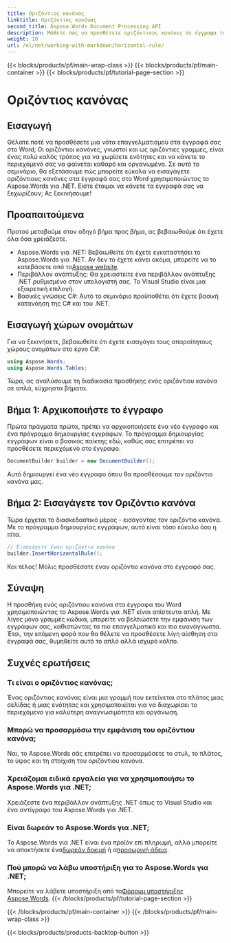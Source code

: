 ```yaml
---
title: Οριζόντιος κανόνας
linktitle: Οριζόντιος κανόνας
second_title: Aspose.Words Document Processing API
description: Μάθετε πώς να προσθέτετε οριζόντιους κανόνες σε έγγραφα του Word χρησιμοποιώντας το Aspose.Words για .NET. Ακολουθήστε αυτόν τον λεπτομερή, βήμα προς βήμα οδηγό για να βελτιώσετε τη διάταξη του εγγράφου σας.
weight: 10
url: /el/net/working-with-markdown/horizontal-rule/
---
```


{{< blocks/products/pf/main-wrap-class >}}
{{< blocks/products/pf/main-container >}}
{{< blocks/products/pf/tutorial-page-section >}}

# Οριζόντιος κανόνας

## Εισαγωγή

Θέλατε ποτέ να προσθέσετε μια νότα επαγγελματισμού στα έγγραφά σας στο Word; Οι οριζόντιοι κανόνες, γνωστοί και ως οριζόντιες γραμμές, είναι ένας πολύ καλός τρόπος για να χωρίσετε ενότητες και να κάνετε το περιεχόμενό σας να φαίνεται καθαρό και οργανωμένο. Σε αυτό το σεμινάριο, θα εξετάσουμε πώς μπορείτε εύκολα να εισαγάγετε οριζόντιους κανόνες στα έγγραφά σας στο Word χρησιμοποιώντας το Aspose.Words για .NET. Είστε έτοιμοι να κάνετε τα έγγραφά σας να ξεχωρίζουν; Ας ξεκινήσουμε!

## Προαπαιτούμενα

Προτού μεταβούμε στον οδηγό βήμα προς βήμα, ας βεβαιωθούμε ότι έχετε όλα όσα χρειάζεστε.

-  Aspose.Words για .NET: Βεβαιωθείτε ότι έχετε εγκαταστήσει το Aspose.Words για .NET. Αν δεν το έχετε κάνει ακόμα, μπορείτε να το κατεβάσετε από το[Aspose website](https://releases.aspose.com/words/net/).
- Περιβάλλον ανάπτυξης: Θα χρειαστείτε ένα περιβάλλον ανάπτυξης .NET ρυθμισμένο στον υπολογιστή σας. Το Visual Studio είναι μια εξαιρετική επιλογή.
- Βασικές γνώσεις C#: Αυτό το σεμινάριο προϋποθέτει ότι έχετε βασική κατανόηση της C# και του .NET.

## Εισαγωγή χώρων ονομάτων

Για να ξεκινήσετε, βεβαιωθείτε ότι έχετε εισαγάγει τους απαραίτητους χώρους ονομάτων στο έργο C#:

```csharp
using Aspose.Words;
using Aspose.Words.Tables;
```

Τώρα, ας αναλύσουμε τη διαδικασία προσθήκης ενός οριζόντιου κανόνα σε απλά, εύχρηστα βήματα.

## Βήμα 1: Αρχικοποιήστε το έγγραφο

Πρώτα πράγματα πρώτα, πρέπει να αρχικοποιήσετε ένα νέο έγγραφο και ένα πρόγραμμα δημιουργίας εγγράφων. Το πρόγραμμα δημιουργίας εγγράφων είναι ο βασικός παίκτης εδώ, καθώς σας επιτρέπει να προσθέσετε περιεχόμενο στο έγγραφο.

```csharp
DocumentBuilder builder = new DocumentBuilder();
```

Αυτό δημιουργεί ένα νέο έγγραφο όπου θα προσθέσουμε τον οριζόντιο κανόνα μας.

## Βήμα 2: Εισαγάγετε τον Οριζόντιο κανόνα

Τώρα έρχεται το διασκεδαστικό μέρος - εισάγοντας τον οριζόντιο κανόνα. Με το πρόγραμμα δημιουργίας εγγράφων, αυτό είναι τόσο εύκολο όσο η πίτα.

```csharp
// Εισαγάγετε έναν οριζόντιο κανόνα
builder.InsertHorizontalRule();
```

Και τέλος! Μόλις προσθέσατε έναν οριζόντιο κανόνα στο έγγραφό σας.

## Σύναψη

Η προσθήκη ενός οριζόντιου κανόνα στα έγγραφα του Word χρησιμοποιώντας το Aspose.Words για .NET είναι απίστευτα απλή. Με λίγες μόνο γραμμές κώδικα, μπορείτε να βελτιώσετε την εμφάνιση των εγγράφων σας, καθιστώντας τα πιο επαγγελματικά και πιο ευανάγνωστα. Έτσι, την επόμενη φορά που θα θέλετε να προσθέσετε λίγη αίσθηση στα έγγραφά σας, θυμηθείτε αυτό το απλό αλλά ισχυρό κόλπο.

## Συχνές ερωτήσεις

### Τι είναι ο οριζόντιος κανόνας;
Ένας οριζόντιος κανόνας είναι μια γραμμή που εκτείνεται στο πλάτος μιας σελίδας ή μιας ενότητας και χρησιμοποιείται για να διαχωρίσει το περιεχόμενο για καλύτερη αναγνωσιμότητα και οργάνωση.

### Μπορώ να προσαρμόσω την εμφάνιση του οριζόντιου κανόνα;
Ναι, το Aspose.Words σάς επιτρέπει να προσαρμόσετε το στυλ, το πλάτος, το ύψος και τη στοίχιση του οριζόντιου κανόνα.

### Χρειάζομαι ειδικά εργαλεία για να χρησιμοποιήσω το Aspose.Words για .NET;
Χρειάζεστε ένα περιβάλλον ανάπτυξης .NET όπως το Visual Studio και ένα αντίγραφο του Aspose.Words για .NET.

### Είναι δωρεάν το Aspose.Words για .NET;
 Το Aspose.Words για .NET είναι ένα προϊόν επί πληρωμή, αλλά μπορείτε να αποκτήσετε ένα[δωρεάν δοκιμή](https://releases.aspose.com/) ή α[προσωρινή άδεια](https://purchase.aspose.com/temporary-license/).

### Πού μπορώ να λάβω υποστήριξη για το Aspose.Words για .NET;
 Μπορείτε να λάβετε υποστήριξη από το[Φόρουμ υποστήριξης Aspose.Words](https://forum.aspose.com/c/words/8).
{{< /blocks/products/pf/tutorial-page-section >}}

{{< /blocks/products/pf/main-container >}}
{{< /blocks/products/pf/main-wrap-class >}}

{{< blocks/products/products-backtop-button >}}
